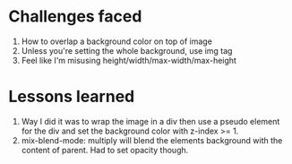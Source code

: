 # Challenges faced
1. How to overlap a background color on top of image
2. Unless you're setting the whole background, use img tag
3. Feel like I'm misusing height/width/max-width/max-height

# Lessons learned
1. Way I did it was to wrap the image in a div then use a pseudo element for the div and set the background color with z-index >= 1.
2. mix-blend-mode: multiply will blend the elements background with the content of parent. Had to set opacity though.